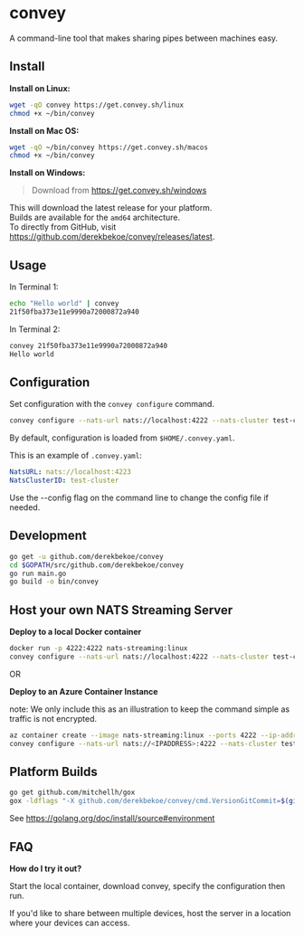 # convey

A command-line tool that makes sharing pipes between machines easy.

## Install

**Install on Linux:**
```bash
wget -qO convey https://get.convey.sh/linux
chmod +x ~/bin/convey
```

**Install on Mac OS:**
```bash
wget -qO ~/bin/convey https://get.convey.sh/macos
chmod +x ~/bin/convey
```

**Install on Windows:**  
> Download from https://get.convey.sh/windows

This will download the latest release for your platform.  
Builds are available for the `amd64` architecture.  
To directly from GitHub, visit https://github.com/derekbekoe/convey/releases/latest.  

## Usage

In Terminal 1:
```bash
echo "Hello world" | convey
21f50fba373e11e9990a72000872a940
```

In Terminal 2:
```bash
convey 21f50fba373e11e9990a72000872a940
Hello world
```

## Configuration

Set configuration with the `convey configure` command.
```bash
convey configure --nats-url nats://localhost:4222 --nats-cluster test-cluster
```

By default, configuration is loaded from `$HOME/.convey.yaml`.

This is an example of `.convey.yaml`:
```yaml
NatsURL: nats://localhost:4223
NatsClusterID: test-cluster
```

Use the --config flag on the command line to change the config file if needed.

## Development
```bash
go get -u github.com/derekbekoe/convey
cd $GOPATH/src/github.com/derekbekoe/convey
go run main.go
go build -o bin/convey
```

## Host your own NATS Streaming Server

**Deploy to a local Docker container**

```bash
docker run -p 4222:4222 nats-streaming:linux
convey configure --nats-url nats://localhost:4222 --nats-cluster test-cluster
```

OR

**Deploy to an Azure Container Instance**

note: We only include this as an illustration to keep the command simple as traffic is not encrypted.
```bash
az container create --image nats-streaming:linux --ports 4222 --ip-address Public -g RG -n nats1
convey configure --nats-url nats://<IPADDRESS>:4222 --nats-cluster test-cluster
```

## Platform Builds
```bash
go get github.com/mitchellh/gox
gox -ldflags "-X github.com/derekbekoe/convey/cmd.VersionGitCommit=$(git rev-list -1 HEAD) -X github.com/derekbekoe/convey/cmd.VersionGitTag=VERSION" -os="linux darwin" -arch="amd64" -output="bin/{{.Dir}}_{{.OS}}_{{.Arch}}"
```
See https://golang.org/doc/install/source#environment

## FAQ

**How do I try it out?**

Start the local container, download convey, specify the configuration then run.

If you'd like to share between multiple devices, host the server in a location where your devices can access.
